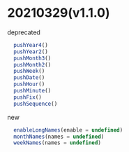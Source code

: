 # 20210329(v1.1.0)
  deprecated
  ```javascript
    pushYear4()
    pushYear2()
    pushMonth3()
    pushMonth2()
    pushWeek()
    pushDate()
    pushHour()
    pushMinute()
    pushFix()
    pushSequence()
  ```

  new
  ```javascript
    enableLongNames(enable = undefined)
    monthNames(names = undefined)
    weekNames(names = undefined)
  ```
